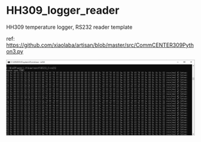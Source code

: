 # HH309_logger_reader
HH309 temperature logger, RS232 reader template

ref: https://github.com/xiaolaba/artisan/blob/master/src/CommCENTER309Python3.py

![logger_read.JPG](logger_read.JPG)
